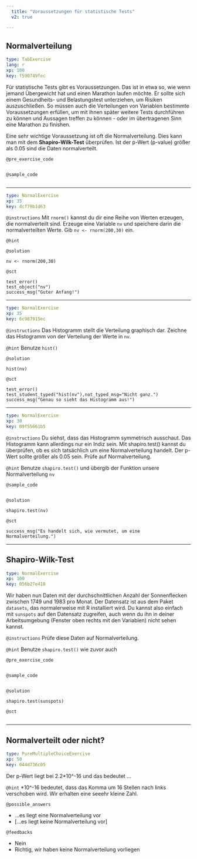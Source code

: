 ```yaml
---
  title: "Voraussetzungen für statistische Tests"
  v2: true

---
```

## Normalverteilung

```yaml
type: TabExercise 
lang: r
xp: 100 
key: f590749fec   
```

Für statistische Tests gibt es Voraussetzungen. Das ist in etwa so, wie wenn jemand Übergewicht hat und einen Marathon laufen möchte. Er sollte sich einem Gesundheits- und Belastungstest unterziehen, um Risiken auszuschließen. So müssen auch die Verteilungen von Variablen bestimmte Voraussetzungen erfüllen, um mit ihnen später weitere Tests durchführen zu können und Aussagen treffen zu können - oder im übertragenen Sinn eine Marathon zu finishen.

Eine sehr wichtige Voraussetzung ist oft die Normalverteilung. Dies kann man mit dem **Shapiro-Wilk-Test** überprüfen. Ist der p-Wert (p-value) größer als 0.05 sind die Daten normalverteilt.



`@pre_exercise_code`

```{r}

```

`@sample_code`

```{r}

```








***



```yaml
type: NormalExercise 
xp: 35 
key: 4cf70b1d63   
```



`@instructions`
Mit `rnorm()` kannst du dir eine Reihe von Werten erzeugen, die normalverteilt sind. Erzeuge eine Variable `nv` und speichere darin die normalverteilten Werte. Gib `nv <- rnorm(200,30)` ein.

`@hint`




`@solution`

```{r}
nv <- rnorm(200,30)
```
`@sct`

```{r}
test_error()
test_object("nv")
success_msg("Guter Anfang!")
```







***



```yaml
type: NormalExercise 
xp: 35 
key: 6c987915ec   
```



`@instructions`
Das Histogramm stellt die Verteilung graphisch dar. Zeichne das Histogramm von der Verteilung der Werte in `nv`.

`@hint`
Benutze `hist()`



`@solution`

```{r}
hist(nv)
```
`@sct`

```{r}
test_error()
test_student_typed("hist(nv"),not_typed_msg="Nicht ganz.")
success_msg("Genau so sieht das Histogramm aus!")
```







***



```yaml
type: NormalExercise 
xp: 30 
key: 09f55661b5   
```



`@instructions`
Du siehst, dass das Histogramm symmetrisch ausschaut. Das Histogramm kann allerdings nur ein Indiz sein. Mit shapiro.test() kannst du überprüfen, ob es sich tatsächlich um eine Normalverteilung handelt. Der p-Wert sollte größer als 0.05 sein. Prüfe auf Normalverteilung.

`@hint`
Benutze `shapiro.test()` und übergib der Funktion unsere Normalverteilung `nv`


`@sample_code`

```{r}

```

`@solution`

```{r}
shapiro.test(nv)
```
`@sct`

```{r}
success_msg("Es handelt sich, wie vermutet, um eine Normalverteilung.")
```







---
## Shapiro-Wilk-Test

```yaml
type: NormalExercise 
xp: 100 
key: 056b27e418   
```

Wir haben nun Daten mit der durchschnittlichen Anzahl der Sonnenflecken zwischen 1749 und 1983 pro Monat. Der Datensatz ist aus dem Paket `datasets`, das normalerweise mit R installiert wird. Du kannst also einfach mit `sunspots` auf den Datensatz zugreifen, auch wenn du ihn in deiner Arbeitsumgebung (Fenster oben rechts mit den Variablen) nicht sehen kannst.

`@instructions`
Prüfe diese Daten auf Normalverteilung.

`@hint`
Benutze `shapiro.test()` wie zuvor auch

`@pre_exercise_code`

```{r}

```

`@sample_code`

```{r}

```

`@solution`

```{r}
shapiro.test(sunspots)
```
`@sct`

```{r}

```







---
## Normalverteilt oder nicht?

```yaml
type: PureMultipleChoiceExercise 
xp: 50 
key: 044d736c05   
```

Der p-Wert liegt bei 2.2*10^-16 und das bedeutet ...


`@hint`
*10^-16 bedeutet, dass das Komma um 16 Stellen nach links verschoben wird. Wir erhalten eine seeehr kleine Zahl.





`@possible_answers`
- ...es liegt eine Normalverteilung vor
- [...es liegt keine Normalverteilung vor]

`@feedbacks`
- Nein
- Richtig, wir haben keine Normalverteilung vorliegen



